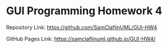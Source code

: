 # GUI Programming Homework 4

Repository Link: https://github.com/SamClaflinUML/GUI-HW4 
 
GitHub Pages Link: https://samclaflinuml.github.io/GUI-HW4/
